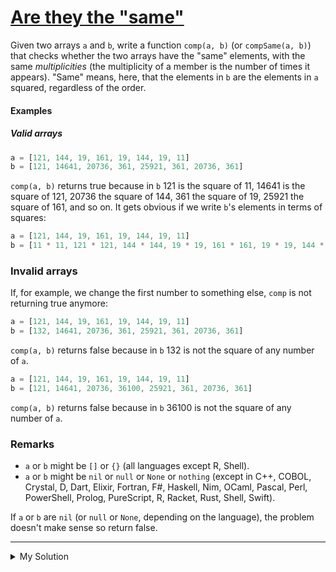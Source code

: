 # [Are they the "same"](https://www.codewars.com/kata/550498447451fbbd7600041c/train/javascript)

Given two arrays `a` and `b`, write a function `comp(a, b)` (or `compSame(a, b)`) that checks whether the two arrays have the "same" elements, with the same _multiplicities_ (the multiplicity of a member is the number of times it appears). "Same" means, here, that the elements in `b` are the elements in `a` squared, regardless of the order.

#### Examples

##### Valid arrays

```js
a = [121, 144, 19, 161, 19, 144, 19, 11]
b = [121, 14641, 20736, 361, 25921, 361, 20736, 361]
```

`comp(a, b)` returns true because in `b` 121 is the square of 11, 14641 is the square of 121, 20736 the square of 144, 361 the square of 19, 25921 the square of 161, and so on. It gets obvious if we write `b`'s elements in terms of squares:

```js
a = [121, 144, 19, 161, 19, 144, 19, 11]
b = [11 * 11, 121 * 121, 144 * 144, 19 * 19, 161 * 161, 19 * 19, 144 * 144, 19 * 19]
```

### Invalid arrays

If, for example, we change the first number to something else, `comp` is not returning true anymore:

```js
a = [121, 144, 19, 161, 19, 144, 19, 11]
b = [132, 14641, 20736, 361, 25921, 361, 20736, 361]
```

`comp(a, b)` returns false because in `b` 132 is not the square of any number of `a`.

```js
a = [121, 144, 19, 161, 19, 144, 19, 11]
b = [121, 14641, 20736, 36100, 25921, 361, 20736, 361]
```

`comp(a, b)` returns false because in `b` 36100 is not the square of any number of `a`.

### Remarks

- `a` or `b` might be `[]` or `{}` (all languages except R, Shell).
- `a` or `b` might be `nil` or `null` or `None` or `nothing` (except in C++, COBOL, Crystal, D, Dart, Elixir, Fortran, F#, Haskell, Nim, OCaml, Pascal, Perl, PowerShell, Prolog, PureScript, R, Racket, Rust, Shell, Swift).

If `a` or `b` are `nil` (or `null` or `None`, depending on the language), the problem doesn't make sense so return false.

---

<details><summary>My Solution</summary>

```js
function comp(arr1, arr2) {
  if (arr1 === [] && arr2 === []) return true
  if (arr1 === null || arr2 === null) return false

  const newArr1 = arr1.map(num => num ** 2).sort((a, b) => a - b)
  const newArr2 = arr2.sort((a, b) => a - b)

  return newArr1.toString() === newArr2.toString()
}
```

</details>
